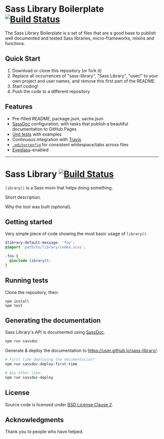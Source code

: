 # Sass Library Boilerplate [![Build Status](https://travis-ci.org/kaelig/sass-library-boilerplate.svg?branch=master)](https://travis-ci.org/kaelig/sass-library-boilerplate)

The Sass Library Boilerplate is a set of files that are a good base to publish well documented and tested Sass libraries, micro-frameworks, mixins and functions.

## Quick Start

1. Download or clone this repository (or fork it)
2. Replace all occurrences of "sass-library", "Sass Library", "user/" to your own project and user names, and remove this first part of the README
3. Start coding!
4. Push the code to a different repository

## Features

- Pre-filled README, package.json, sache.json
- [SassDoc](http://sassdoc.com/) configuration, with tasks that publish a beautiful documentation to GitHub Pages
- [Unit tests](https://github.com/kaelig/sass-library-boilerplate/tree/master/test) with examples
- Continuous integration with [Travis](https://travis-ci.org/)
- [`.editorconfig`](http://editorconfig.org/) for consistent whitespace/tabs across files
- [Eyeglass](https://github.com/sass-eyeglass/eyeglass)-enabled

----

<!-- Remove everything above, and edit the  -->

# Sass Library [![Build Status](https://travis-ci.org/user/sass-library.svg?branch=master)](https://travis-ci.org/user/sass-library)

`library()` is a Sass mixin that helps doing something.

Short description.

Why the tool was built (optional).

## Getting started

Very simple piece of code showing the most basic usage of `library()`.

```scss
$library-default-message: 'foo';
@import 'path/to/library/index.scss';

.foo {
  @include library();
}
```

## Running tests

Clone the repository, then:

```
npm install
npm test
```

## Generating the documentation

Sass Library's API is documented using [SassDoc](http://sassdoc.com/).

```bash
npm run sassdoc
```

Generate & deploy the documentation to <https://user.github.io/sass-library/>:

```bash
# First time deploying the documentation?
npm run sassdoc-deploy-first-time

# Any other time:
npm run sassdoc-deploy
```

## License

Source code is licensed under [BSD License Clause 2](http://opensource.org/licenses/BSD-2-Clause).

## Acknowledgments

Thank you to people who have helped.
